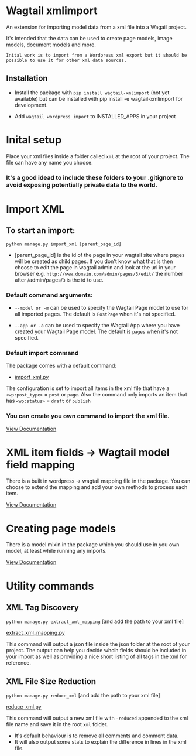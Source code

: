 # Wagtail xmlimport

An extension for importing model data from a xml file into a Wagail project.

It's intended that the data can be used to create page models, image models, document models and more.

`Inital work is to import from a Wordpress xml export but it should be possible to use it for other xml data sources.`





## Installation

* Install the package with `pip install wagtail-xmlimport` (not yet available) but can be installed with pip install -e wagtail-xmlimport for development.

* Add `wagtail_wordpress_import` to INSTALLED_APPS in your project





# Inital setup

Place your xml files inside a folder called `xml` at the root of your project. The file can have any name you choose.

### It's a good idead to include these folders to your .gitignore to avoid exposing potentially private data to the world.





# Import XML

## To start an import: 
        
`python manage.py import_xml [parent_page_id]` 

- [parent_page_id] is the id of the page in your wagtail site where pages will be created as child pages. If you don't know what that is then choose to edit the page in wagtail admin and look at the url in your browser e.g. `http://www.domain.com/admin/pages/3/edit/` the number after /admin/pages/`3` is the id to use.

### Default command arguments:

- `--model or -m` can be used to specify the Wagtail Page model to use for all imported pages. The default is `PostPage` when it's not specified.

- `--app or -a` can be used to specify the Wagtail App where you have created your Wagtail Page model. The default is `pages` when it's not specified.

### Default import command

The package comes with a default command: 

- [import_xml.py](wagtail_wordpress_import/management/commands/import_xml.py)

The configuration is set to import all items in the xml file that have a `<wp:post_type>` = `post` or `page`. Also the command only imports an item that has `<wp:status>` = `draft` or `publish`

### You can create you own command to import the xml file.
[View Documentation](docs/commands.md)





# XML item fields -> Wagtail model field mapping

There is a built in wordpress -> wagtail mapping file in the package. You can choose to extend the mapping and add your own methods to process each item.

[View Documentation](docs/mapping.md)




# Creating page models

There is a model mixin in the package which you should use in you own model, at least while running any imports.

[View Documentation](docs/models.md)



# Utility commands

## XML Tag Discovery

`python manage.py extract_xml_mapping` [and add the path to your xml file]

[extract_xml_mapping.py](wagtail_wordpress_import/management/commands/extract_xml_mapping.py)

This command will output a json file inside the json folder at the root of your project. The output can help you decide whcih fields should be included in your import as well as providing a nice short listing of all tags in the xml for reference.

## XML File Size Reduction

`python manage.py reduce_xml` [and add the path to your xml file]

[reduce_xml.py](wagtail_wordpress_import/management/commands/reduce_xml.py)

This command will output a new xml file with `-reduced` appended to the xml file name and save it in the root `xml` folder.

- It's default behaviour is to remove all comments and comment data.
- It will also output some stats to explain the difference in lines in the xml file.
